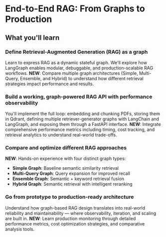 # End-to-End RAG: From Graphs to Production

## What you'll learn

### Define Retrieval-Augmented Generation (RAG) as a graph
Learn to express RAG as a dynamic stateful graph. We'll explore how LangGraph enables modular, debuggable, and production-scalable RAG workflows. **NEW**: Compare multiple graph architectures (Simple, Multi-Query, Ensemble, and Hybrid) to understand how different retrieval strategies impact performance and results.

### Build a working, graph-powered RAG API with performance observability
You'll implement the full loop: embedding and chunking PDFs, storing them in Qdrant, defining multiple retriever-generator graphs with LangChain and LangGraph, and exposing them through a FastAPI interface. **NEW**: Integrate comprehensive performance metrics including timing, cost tracking, and retrieval analytics to understand real-world trade-offs.

### Compare and optimize different RAG approaches
**NEW**: Hands-on experience with four distinct graph types:
- **Simple Graph**: Baseline semantic similarity retrieval
- **Multi-Query Graph**: Query expansion for improved recall
- **Ensemble Graph**: Semantic + keyword retrieval fusion
- **Hybrid Graph**: Semantic retrieval with intelligent reranking

### Go from prototype to production-ready architecture
Understand how graph-based RAG design translates into real-world reliability and maintainability — where observability, iteration, and scaling are built in. **NEW**: Learn production monitoring through detailed performance metrics, cost optimization strategies, and comparative analysis tools.
